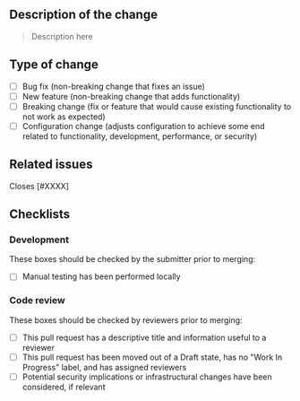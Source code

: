 ## Description of the change

> Description here

## Type of change

- [ ] Bug fix (non-breaking change that fixes an issue)
- [ ] New feature (non-breaking change that adds functionality)
- [ ] Breaking change (fix or feature that would cause existing functionality to not work as expected)
- [ ] Configuration change (adjusts configuration to achieve some end related to functionality, development, performance, or security)

## Related issues

Closes [#XXXX]

## Checklists

### Development

These boxes should be checked by the submitter prior to merging:

- [ ] Manual testing has been performed locally

### Code review

These boxes should be checked by reviewers prior to merging:

- [ ] This pull request has a descriptive title and information useful to a reviewer
- [ ] This pull request has been moved out of a Draft state, has no "Work In Progress" label, and has assigned reviewers
- [ ] Potential security implications or infrastructural changes have been considered, if relevant
